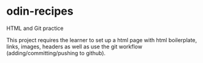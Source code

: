 # odin-recipes

HTML and Git practice 

This project requires the learner to set up a html page with html boilerplate, links, images, headers as well as use the git workflow (adding/committing/pushing to github). 
